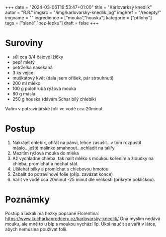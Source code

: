 
+++
date = "2024-03-06T19:53:47+01:00"
title = "Karlovarksý knedlík"
autor = "R.R."
imgsrc = "/img/karlovarsky-knedlik.jpg"
imghref = "/recepty/"
imgname = ""
ingredience = ["mouka","houska"]
kategorie = ["přílohy"]
tags = ["slané","bez-lepku"]
draft = false
+++


# Suroviny

- sůl cca 3/4 čajové lžičky
- pepř mletý
- petrželka nasekaná
- 3 ks vejce
- muškátový květ (dala jsem ořišek, pár strouhnutí)
- 200 ml mléko
- 100 g polohrubá rýžová mouka
- 60 g másla
- 250 g houska (dávám Schar bílý chlebík)

Vařím v potravinářské folii ve vodě cca 20minut.

# Postup

1. Nakrájet chlebik, ohřát na pánvi, lehce zasušit...v tom rozpustit máslo...ještě malinko smahnout...ochladit na talířy.
2. Mezitím rýžová mouka do  mléka
3. Až vychladne chleba, tak nalít mléko s moukou kořením a žloudky na chleba, promíchat a nechat stát.
4. Ulšlehat bílky a promíchat s chlebovou hmotou
5. Zabalit do potravinové folie (příp. zavázat konce)
6. Vařit ve vodě cca 20minut -25 minut dle velikosti (přikryté pokličkou).

# Poznámky
Postup a úskalí má hezky popsané Florentina:
https://www.kucharkaprodceru.cz/karlovarsky-knedlik/
Ona myslím nedává mouku, ale mně to u blp s moukou vychází líp. Úkol naučit se vařit v látce, abych nemuslea používat folii.
<!-- --> 